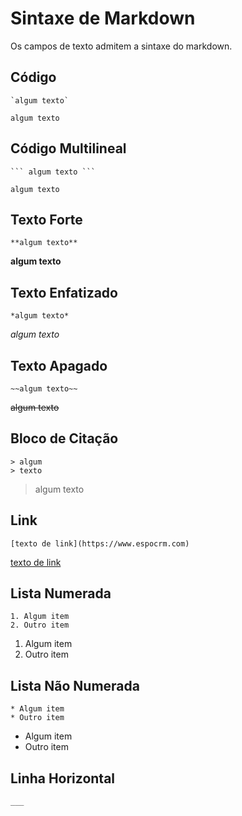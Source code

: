 # Sintaxe de Markdown

Os campos de texto admitem a sintaxe do markdown.

## Código
```
`algum texto`
```

`algum texto`

## Código Multilineal

```
``` algum texto ``` 
```

```
algum texto
```

## Texto Forte

```
**algum texto**
```

**algum texto**

## Texto Enfatizado

```
*algum texto*
```

*algum texto*

## Texto Apagado

```
~~algum texto~~
```

~~algum texto~~

## Bloco de Citação

```
> algum
> texto
```

> algum
> texto

## Link

```
[texto de link](https://www.espocrm.com)
```
[texto de link](https://www.espocrm.com)

## Lista Numerada

```
1. Algum item
2. Outro item
```

1. Algum item
2. Outro item

## Lista Não Numerada

```
* Algum item
* Outro item
```

* Algum item
* Outro item

## Linha Horizontal

```
___
```
